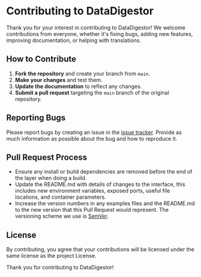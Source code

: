 # Contributing to DataDigestor

Thank you for your interest in contributing to DataDigestor! We welcome contributions from everyone, whether it's fixing bugs, adding new features, improving documentation, or helping with translations.

## How to Contribute

1. **Fork the repository** and create your branch from `main`.
2. **Make your changes** and test them.
3. **Update the documentation** to reflect any changes.
4. **Submit a pull request** targeting the `main` branch of the original repository.

## Reporting Bugs

Please report bugs by creating an issue in the [issue tracker](https://github.com/Sean5P/PP3-TEST-Data-Digestor/issues). Provide as much information as possible about the bug and how to reproduce it.

## Pull Request Process

- Ensure any install or build dependencies are removed before the end of the layer when doing a build.
- Update the README.md with details of changes to the interface, this includes new environment variables, exposed ports, useful file locations, and container parameters.
- Increase the version numbers in any examples files and the README.md to the new version that this Pull Request would represent. The versioning scheme we use is [SemVer](http://semver.org/).

## License

By contributing, you agree that your contributions will be licensed under the same license as the project License.

Thank you for contributing to DataDigestor!
